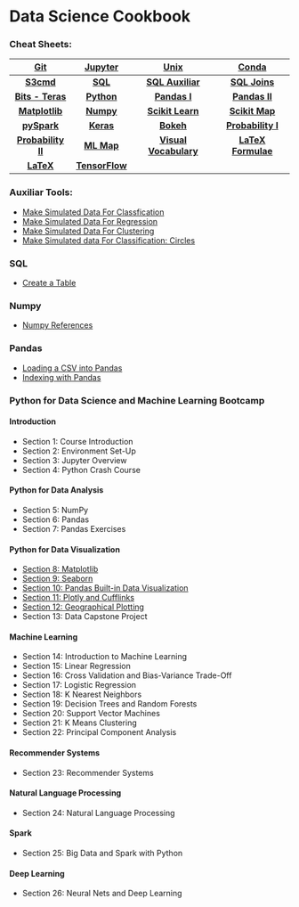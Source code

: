 # Data Science Cookbook

### Cheat Sheets:
    
|[**Git**](http://bit.ly/2qZVNi4)|[**Jupyter**](http://bit.ly/2rQezJZ)|[**Unix**](http://bit.ly/2u2jPuX)|[**Conda**](http://bit.ly/2r9mz74)|
|:-----:|:-----:|:-----:|:-----:|
|[**S3cmd**](http://bit.ly/2r9Q7l7)<br>|[**SQL**](http://bit.ly/2rZJkyr)<br>|[**SQL Auxiliar**](http://bit.ly/2r9SKTR)<br>|[**SQL Joins**](http://bit.ly/2sXJjbw)<br>|
|[**Bits - Teras**](http://bit.ly/2s846g7)<br>|[**Python**](http://bit.ly/2r9FazN)<br>|[**Pandas I**](http://bit.ly/2rPYZhD)<br>|[**Pandas II**](http://bit.ly/2qZspIU)<br>|
|[**Matplotlib**](http://bit.ly/2sjeIIH)<br>|[**Numpy**](http://bit.ly/2sXAjmD)<br>|[**Scikit Learn**](http://bit.ly/2rPXPm3)<br>|[**Scikit Map**](http://bit.ly/2rZIJg1)<br>|
|[**pySpark**](http://bit.ly/2ra1o4K)<br>|[**Keras**](http://bit.ly/2sH40ZM)<br>|[**Bokeh**](http://bit.ly/2s7K5X3)<br>|[**Probability I**](http://bit.ly/2sXALRR)<br>|
|[**Probability II**](http://bit.ly/2siUbE1)<br>|[**ML Map**](http://bit.ly/2r9JZJh) | [**Visual Vocabulary**](http://bit.ly/2jY9Wd2)|[**LaTeX Formulae**](http://bit.ly/2slTEwV)|
|[**LaTeX**](http://bit.ly/2slMmte)|[**TensorFlow**](http://bit.ly/2sprBNu)|||


### Auxiliar Tools:

  - [Make Simulated Data For Classfication](http://bit.ly/2r62WBL)
  - [Make Simulated Data For Regression](http://bit.ly/2s7Cwj3)
  - [Make Simulated Data For Clustering](http://bit.ly/2sj6PCQ)
  - [Make Simulated data For Classification: Circles](http://bit.ly/2r5bHvX)
  

### SQL

  - [Create a Table](http://bit.ly/2sj3XpJ)

### Numpy

  - [Numpy References](http://bit.ly/2qZS8kg)

### Pandas

  - [Loading a CSV into Pandas](http://bit.ly/2r5XuhW)
  - [Indexing with Pandas](http://bit.ly/2rQfydr)

### Python for Data Science and Machine Learning Bootcamp
#### Introduction
- Section 1: Course Introduction
- Section 2: Environment Set-Up
- Section 3: Jupyter Overview
- Section 4: Python Crash Course
#### Python for Data Analysis
- Section 5: NumPy
- Section 6: Pandas
- Section 7: Pandas Exercises
#### Python for Data Visualization 
- [Section 8: Matplotlib](http://bit.ly/2rimX3W)
- [Section 9: Seaborn](http://bit.ly/2tpH7cX)
- [Section 10: Pandas Built-in Data Visualization](http://bit.ly/2s42uma)
- [Section 11: Plotly and Cufflinks](http://bit.ly/2tpuPkD)
- [Section 12: Geographical Plotting](http://bit.ly/2sDhw3z)
- Section 13: Data Capstone Project
#### Machine Learning
- Section 14: Introduction to Machine Learning
- Section 15: Linear Regression
- Section 16: Cross Validation and Bias-Variance Trade-Off
- Section 17: Logistic Regression
- Section 18: K Nearest Neighbors
- Section 19: Decision Trees and Random Forests
- Section 20: Support Vector Machines
- Section 21: K Means Clustering
- Section 22: Principal Component Analysis
#### Recommender Systems
- Section 23: Recommender Systems
#### Natural Language Processing
- Section 24: Natural Language Processing
#### Spark
- Section 25: Big Data and Spark with Python
#### Deep Learning
- Section 26: Neural Nets and Deep Learning



  

















